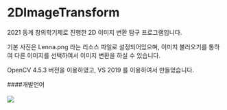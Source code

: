 # 2DImageTransform
2021 동계 창의학기제로 진행한 2D 이미지 변환 탐구 프로그램입니다.

기본 사진은 Lenna.png 라는 리소스 파일로 설정되어있으며, 이미지 불러오기를 통하여 다른 이미지를 선택하여서 이미지 변환을 하실 수 있습니다.

OpenCV 4.5.3 버전을 이용하였고, VS 2019 를 이용하여서 만들었습니다.

####개발언어 <br /><br />
<img src="https://img.shields.io/badge/C++-00599C?style=flat-square&logo=C%2B%2B&logoColor=white"/></a>
